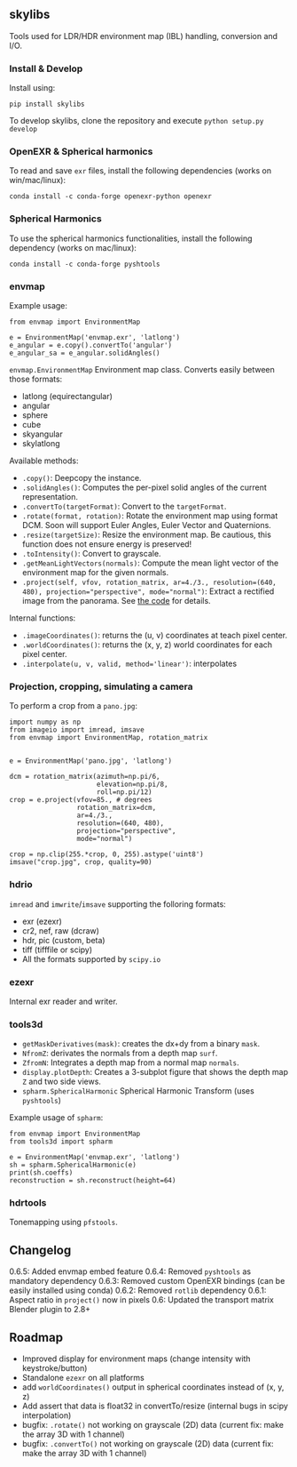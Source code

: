 ## skylibs

Tools used for LDR/HDR environment map (IBL) handling, conversion and I/O.


### Install & Develop

Install using:
```
pip install skylibs
```

To develop skylibs, clone the repository and execute `python setup.py develop`


### OpenEXR & Spherical harmonics

To read and save `exr` files, install the following dependencies (works on win/mac/linux):

```
conda install -c conda-forge openexr-python openexr
```


### Spherical Harmonics

To use the spherical harmonics functionalities, install the following dependency (works on mac/linux):

```
conda install -c conda-forge pyshtools
```

### envmap

Example usage:
```
from envmap import EnvironmentMap

e = EnvironmentMap('envmap.exr', 'latlong')
e_angular = e.copy().convertTo('angular')
e_angular_sa = e_angular.solidAngles()
```

`envmap.EnvironmentMap` Environment map class. Converts easily between those formats:

- latlong (equirectangular)
- angular 
- sphere
- cube
- skyangular
- skylatlong

Available methods:

- `.copy()`: Deepcopy the instance.
- `.solidAngles()`: Computes the per-pixel solid angles of the current representation.
- `.convertTo(targetFormat)`: Convert to the `targetFormat`.
- `.rotate(format, rotation)`: Rotate the environment map using format DCM. Soon will support Euler Angles, Euler Vector and Quaternions.
- `.resize(targetSize)`: Resize the environment map. Be cautious, this function does not ensure energy is preserved!
- `.toIntensity()`: Convert to grayscale.
- `.getMeanLightVectors(normals)`: Compute the mean light vector of the environment map for the given normals.
- `.project(self, vfov, rotation_matrix, ar=4./3., resolution=(640, 480), projection="perspective", mode="normal")`: Extract a rectified image from the panorama. See [the code](https://github.com/soravux/skylibs/blob/master/envmap/environmentmap.py#L402) for details.

Internal functions:
- `.imageCoordinates()`: returns the (u, v) coordinates at teach pixel center.
- `.worldCoordinates()`: returns the (x, y, z) world coordinates for each pixel center.
- `.interpolate(u, v, valid, method='linear')`: interpolates


### Projection, cropping, simulating a camera

To perform a crop from a `pano.jpg`:

```
import numpy as np
from imageio import imread, imsave
from envmap import EnvironmentMap, rotation_matrix


e = EnvironmentMap('pano.jpg', 'latlong')

dcm = rotation_matrix(azimuth=np.pi/6,
                      elevation=np.pi/8,
                      roll=np.pi/12)
crop = e.project(vfov=85., # degrees
                 rotation_matrix=dcm,
                 ar=4./3.,
                 resolution=(640, 480),
                 projection="perspective",
                 mode="normal")

crop = np.clip(255.*crop, 0, 255).astype('uint8')
imsave("crop.jpg", crop, quality=90)
```

### hdrio

`imread` and `imwrite`/`imsave` supporting the folloring formats:

- exr (ezexr)
- cr2, nef, raw (dcraw)
- hdr, pic (custom, beta)
- tiff (tifffile or scipy)
- All the formats supported by `scipy.io`

### ezexr

Internal exr reader and writer.

### tools3d

- `getMaskDerivatives(mask)`: creates the dx+dy from a binary `mask`.
- `NfromZ`: derivates the normals from a depth map `surf`.
- `ZfromN`: Integrates a depth map from a normal map `normals`.
- `display.plotDepth`: Creates a 3-subplot figure that shows the depth map `Z` and two side views.
- `spharm.SphericalHarmonic` Spherical Harmonic Transform (uses `pyshtools`)


Example usage of `spharm`:
```
from envmap import EnvironmentMap
from tools3d import spharm

e = EnvironmentMap('envmap.exr', 'latlong')
sh = spharm.SphericalHarmonic(e)
print(sh.coeffs)
reconstruction = sh.reconstruct(height=64)
```

### hdrtools

Tonemapping using `pfstools`.


## Changelog

0.6.5: Added envmap embed feature
0.6.4: Removed `pyshtools` as mandatory dependency
0.6.3: Removed custom OpenEXR bindings (can be easily installed using conda)
0.6.2: Removed `rotlib` dependency
0.6.1: Aspect ratio in `project()` now in pixels
0.6: Updated the transport matrix Blender plugin to 2.8+


## Roadmap

- Improved display for environment maps (change intensity with keystroke/button)
- Standalone `ezexr` on all platforms
- add `worldCoordinates()` output in spherical coordinates instead of (x, y, z)
- Add assert that data is float32 in convertTo/resize (internal bugs in scipy interpolation)
- bugfix: `.rotate()` not working on grayscale (2D) data (current fix: make the array 3D with 1 channel)
- bugfix: `.convertTo()` not working on grayscale (2D) data (current fix: make the array 3D with 1 channel)

